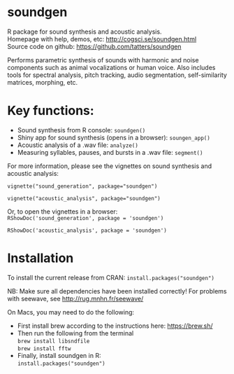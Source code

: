 # soundgen
R package for sound synthesis and acoustic analysis.   
Homepage with help, demos, etc: http://cogsci.se/soundgen.html   
Source code on github: https://github.com/tatters/soundgen   

Performs parametric synthesis of sounds with harmonic and noise components 
such as animal vocalizations or human voice. Also includes tools for spectral analysis, 
pitch tracking, audio segmentation, self-similarity matrices, morphing, etc.

# Key functions:
* Sound synthesis from R console: `soundgen()`
* Shiny app for sound synthesis (opens in a browser): `soungen_app()`
* Acoustic analysis of a .wav file: `analyze()`
* Measuring syllables, pauses, and bursts in a .wav file: `segment()`

For more information, please see the vignettes on sound synthesis and acoustic analysis:

`vignette("sound_generation", package="soundgen")`

`vignette("acoustic_analysis", package="soundgen")`   

Or, to open the vignettes in a browser:   
`RShowDoc('sound_generation', package = 'soundgen')`

`RShowDoc('acoustic_analysis', package = 'soundgen')`

# Installation
To install the current release from CRAN: `install.packages("soundgen")`

NB: Make sure all dependencies have been installed correctly! For problems with seewave, see http://rug.mnhn.fr/seewave/

On Macs, you may need to do the following:

* First install brew according to the instructions here: https://brew.sh/
* Then run the following from the terminal   
    `brew install libsndfile`   
    `brew install fftw`
* Finally, install soundgen in R:    
  `install.packages("soundgen")`
